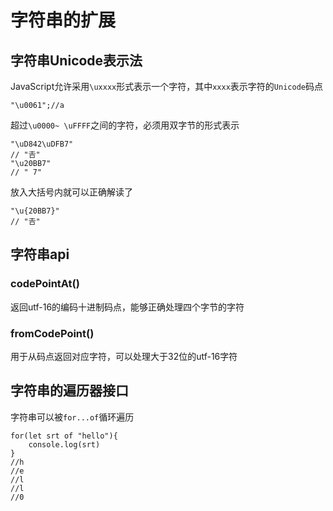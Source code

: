 # 字符串的扩展
## 字符串Unicode表示法
JavaScript允许采用`\uxxxx`形式表示一个字符，其中`xxxx`表示字符的`Unicode`码点
```
"\u0061";//a
```
超过`\u0000~ \uFFFF`之间的字符，必须用双字节的形式表示
```
"\uD842\uDFB7"
// "𠮷"
"\u20BB7"
// " 7"
```
放入大括号内就可以正确解读了
```
"\u{20BB7}"
// "𠮷"
```
## 字符串api
### codePointAt()
返回utf-16的编码十进制码点，能够正确处理四个字节的字符

### fromCodePoint()
用于从码点返回对应字符，可以处理大于32位的utf-16字符

## 字符串的遍历器接口
字符串可以被`for...of`循环遍历
```
for(let srt of "hello"){
	console.log(srt)
}
//h
//e
//l
//l
//0
```